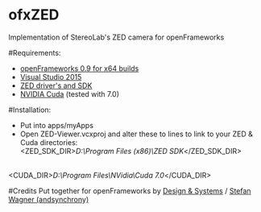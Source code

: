 # ofxZED
Implementation of StereoLab's ZED camera for openFrameworks

#Requirements:
- <a href="http://openframeworks.cc/download/">openFrameworks 0.9 for x64 builds</a>
- <a href="https://www.visualstudio.com/">Visual Studio 2015</a>
- <a href="https://www.stereolabs.com/developers/#start_anchor">ZED driver's and SDK</a>
- <a href="https://developer.nvidia.com/cuda-toolkit-70">NVIDIA Cuda</a> (tested with 7.0)


#Installation:
- Put into apps/myApps
- Open ZED-Viewer.vcxproj and alter these to lines to link to your ZED & Cuda directories:
  <br />
  &lt;ZED_SDK_DIR&gt;<i>D:\Program Files (x86)\ZED SDK</i>&lt;/ZED_SDK_DIR&gt;
<br />
  &lt;CUDA_DIR&gt;<i>D:\Program Files\NVidia\Cuda 7.0</i>&lt;/CUDA_DIR&gt;

#Credits
Put together for openFrameworks by <a href="http://designandsystems.de">Design & Systems</a> / <a href="http://www.stefanwagner.io">Stefan Wagner (andsynchrony)</a> 
